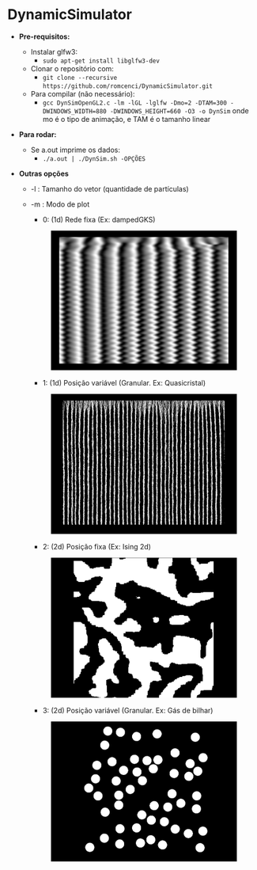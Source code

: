 # DynamicSimulator

* **Pre-requisitos:**
	* Instalar glfw3:
		- `sudo apt-get install libglfw3-dev`
	* Clonar o repositório com:
		- `git clone --recursive https://github.com/romcenci/DynamicSimulator.git`
	* Para compilar (não necessário):
		- `gcc DynSimOpenGL2.c -lm -lGL -lglfw -Dmo=2 -DTAM=300 -DWINDOWS_WIDTH=880 -DWINDOWS_HEIGHT=660 -O3 -o DynSim`
		onde mo é o tipo de animação, e TAM é o tamanho linear
	
* **Para rodar:**
	* Se a.out imprime os dados:
		- `./a.out | ./DynSim.sh -OPÇÕES`
		
* **Outras opções**
	* -l : Tamanho do vetor (quantidade de partículas)

	* -m : Modo de plot
		- 0: (1d) Rede fixa (Ex: dampedGKS)
		<figure><img align=midle src="images/0.png" width="400"></figure>
		
		- 1: (1d) Posição variável (Granular. Ex: Quasicristal)		
		<figure><img align=midle src="images/1.png" width="400"></figure>
		
		- 2: (2d) Posição fixa (Ex: Ising 2d)		
		<figure><img align=midle src="images/2.png" width="400"></figure>
		
		- 3: (2d) Posição variável (Granular. Ex: Gás de bilhar)
		<figure><img align=midle src="images/3.png" width="400"></figure>
